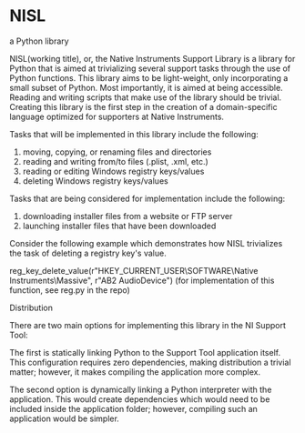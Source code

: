 NISL
====

a Python library

NISL(working title), or, the Native Instruments Support Library is a library for Python that is aimed at trivializing several
support tasks through the use of Python functions. This library aims to be light-weight, only incorporating a small
subset of Python. Most importantly, it is aimed at being accessible. Reading and writing scripts that make use of
the library should be trivial. Creating this library is the first step in the creation of a domain-specific
language optimized for supporters at Native Instruments.


Tasks that will be implemented in this library include the following:

1. moving, copying, or renaming files and directories
2. reading and writing from/to files (.plist, .xml, etc.)
3. reading or editing Windows registry keys/values
4. deleting Windows registry keys/values


Tasks that are being considered for implementation include the following:

1. downloading installer files from a website or FTP server
2. launching installer files that have been downloaded



Consider the following example which demonstrates how NISL trivializes the task of deleting a registry key's value.

reg_key_delete_value(r"HKEY_CURRENT_USER\SOFTWARE\Native Instruments\Massive", r"AB2 AudioDevice")
(for implementation of this function, see reg.py in the repo)


Distribution

There are two main options for implementing this library in the NI Support Tool: 

The first is statically linking Python to the Support Tool application itself. This configuration requires zero 
dependencies, making distribution a trivial matter; however, it makes compiling the application more complex.

The second option is dynamically linking a Python interpreter with the application. This would create
dependencies which would need to be included inside the application folder; however, compiling such an application
would be simpler.

